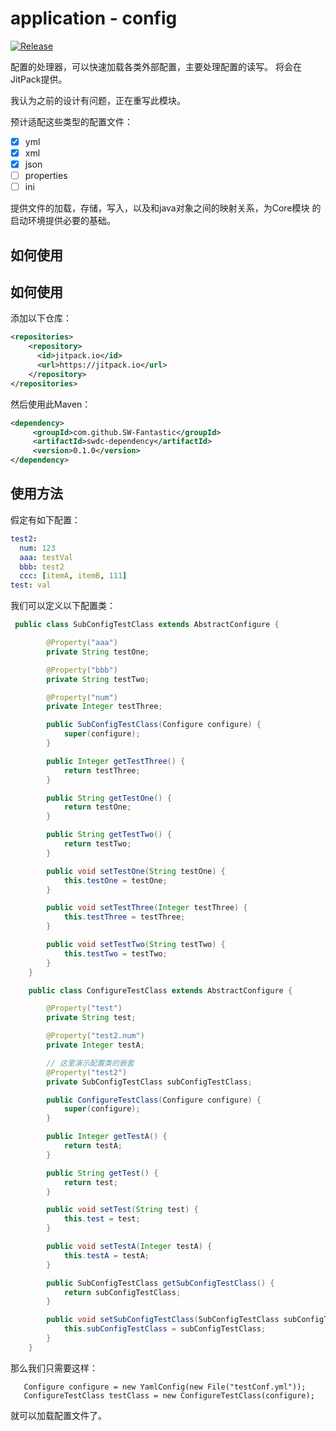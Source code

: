 # application - config

[![Release](https://jitpack.io/v/SW-Fantastic/swdc-configure.svg)](https://jitpack.io/#SW-Fantastic/swdc-configure)

配置的处理器，可以快速加载各类外部配置，主要处理配置的读写。
将会在JitPack提供。

我认为之前的设计有问题，正在重写此模块。

预计适配这些类型的配置文件：


 - [x] yml
 - [x] xml
 - [x] json
 - [ ] properties
 - [ ] ini

提供文件的加载，存储，写入，以及和java对象之间的映射关系，为Core模块
的启动环境提供必要的基础。

## 如何使用

## 如何使用
添加以下仓库：
```xml
<repositories>
	<repository>
	  <id>jitpack.io</id>
	  <url>https://jitpack.io</url>
	</repository>
</repositories>
```
然后使用此Maven：
```xml
<dependency>
	 <groupId>com.github.SW-Fantastic</groupId>
	 <artifactId>swdc-dependency</artifactId>
	 <version>0.1.0</version>
</dependency>
```

## 使用方法

假定有如下配置：
```yaml
test2:
  num: 123
  aaa: testVal
  bbb: test2
  ccc: [itemA, itemB, 111]
test: val
```
我们可以定义以下配置类：

```java
 public class SubConfigTestClass extends AbstractConfigure {

        @Property("aaa")
        private String testOne;

        @Property("bbb")
        private String testTwo;

        @Property("num")
        private Integer testThree;

        public SubConfigTestClass(Configure configure) {
            super(configure);
        }

        public Integer getTestThree() {
            return testThree;
        }

        public String getTestOne() {
            return testOne;
        }

        public String getTestTwo() {
            return testTwo;
        }

        public void setTestOne(String testOne) {
            this.testOne = testOne;
        }

        public void setTestThree(Integer testThree) {
            this.testThree = testThree;
        }

        public void setTestTwo(String testTwo) {
            this.testTwo = testTwo;
        }
    }

    public class ConfigureTestClass extends AbstractConfigure {

        @Property("test")
        private String test;

        @Property("test2.num")
        private Integer testA;

        // 这里演示配置类的嵌套
        @Property("test2")
        private SubConfigTestClass subConfigTestClass;

        public ConfigureTestClass(Configure configure) {
            super(configure);
        }

        public Integer getTestA() {
            return testA;
        }

        public String getTest() {
            return test;
        }

        public void setTest(String test) {
            this.test = test;
        }

        public void setTestA(Integer testA) {
            this.testA = testA;
        }

        public SubConfigTestClass getSubConfigTestClass() {
            return subConfigTestClass;
        }

        public void setSubConfigTestClass(SubConfigTestClass subConfigTestClass) {
            this.subConfigTestClass = subConfigTestClass;
        }
    }
```

那么我们只需要这样：
```
   Configure configure = new YamlConfig(new File("testConf.yml"));
   ConfigureTestClass testClass = new ConfigureTestClass(configure);
```
就可以加载配置文件了。